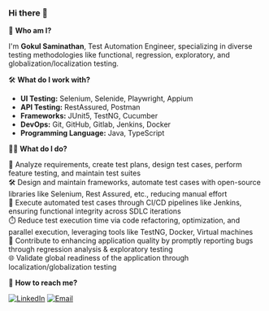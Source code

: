 ### Hi there 👋

👤 **Who am I?**

I'm **Gokul Saminathan**, Test Automation Engineer, specializing in diverse testing methodologies like functional, regression, exploratory, and globalization/localization testing.

🛠️ **What do I work with?**

- **UI Testing:** Selenium, Selenide, Playwright, Appium
- **API Testing:** RestAssured, Postman
- **Frameworks:** JUnit5, TestNG, Cucumber
- **DevOps:** Git, GitHub, Gitlab, Jenkins, Docker
- **Programming Language:** Java, TypeScript

👩‍💻 **What do I do?**

📂 Analyze requirements, create test plans, design test cases, perform feature testing, and maintain test suites <br>
🛠️ Design and maintain frameworks, automate test cases with open-source libraries like Selenium, Rest Assured, etc., reducing manual effort <br>
🔄 Execute automated test cases through CI/CD pipelines like Jenkins, ensuring functional integrity across SDLC iterations <br>
⏱️ Reduce test execution time via code refactoring, optimization, and parallel execution, leveraging tools like TestNG, Docker, Virtual machines <br>
🐞 Contribute to enhancing application quality by promptly reporting bugs through regression analysis & exploratory testing <br>
🌐 Validate global readiness of the application through localization/globalization testing <br>

📧 **How to reach me?**

 [![LinkedIn](https://img.shields.io/badge/LinkedIn-Profile-blue)](https://www.linkedin.com/in/gokul-saminathan)   [![Email](https://img.shields.io/badge/Email-gokul.saminathan07%40gmail.com-red)](mailto:gokul.saminathan07@gmail.com)
